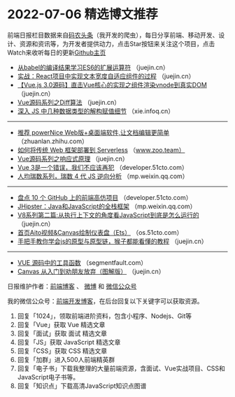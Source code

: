 # 2022-07-06 精选博文推荐

前端日报栏目数据来自[码农头条](http://hao.caibaojian.com.cn/)（我开发的爬虫），每日分享前端、移动开发、设计、资源和资讯等，为开发者提供动力，点击Star按钮来关注这个项目，点击Watch来收听每日的更新[Github主页](https://github.com/kujian/frontendDaily)
* [从babel的编译结果学习ES6的扩展运算符](https://juejin.cn/post/7116746256591880222) （juejin.cn）
* [实战：React项目中实现文本宽度自适应组件的过程](https://juejin.cn/post/7116727166229807141) （juejin.cn）
* [【Vue.js 3.0源码】直击Vue核心的实现之组件渲染vnode到真实DOM](https://juejin.cn/post/7116723230563385357) （juejin.cn）
* [Vue源码系列之Diff算法](https://juejin.cn/post/7116769782673702925) （juejin.cn）
* [深入 JS 中几种数据类型的解构赋值细节](https://xie.infoq.cn/article/de65c11706b728c269b99901d) （xie.infoq.cn）

***
* [推荐 powerNice Web版+桌面端软件,让文档编辑更简单](https://zhuanlan.zhihu.com/p/538045581) （zhuanlan.zhihu.com）
* [如何将传统 Web 框架部署到 Serverless](https://www.zoo.team/article/serverless-web) （www.zoo.team）
* [Vue源码系列之响应式原理](https://juejin.cn/post/7116768217980207111) （juejin.cn）
* [Vue 3是一个错误，我们不应该再犯](https://developer.51cto.com/article/713191.html) （developer.51cto.com）
* [人均瑞数系列，瑞数 4 代 JS 逆向分析](https://mp.weixin.qq.com/s?__biz=Mzg3MjU3NzU1OA==&mid=2247511488&idx=1&sn=0e836d888a622540b248e4b87d0cce66) （mp.weixin.qq.com）

***
* [盘点 10 个 GitHub 上的前端高仿项目](https://developer.51cto.com/article/713190.html) （developer.51cto.com）
* [JHipster：Java和JavaScript的全栈框架](https://mp.weixin.qq.com/s?__biz=MjM5ODI5Njc2MA==&mid=2655871780&idx=1&sn=62398bacff678910adfc9157f557ee73) （mp.weixin.qq.com）
* [V8系列第二篇:从执行上下文的角度看JavaScript到底是怎么运行的](https://juejin.cn/post/7116687916759253000) （juejin.cn）
* [首页Aito视频&amp;Canvas绘制仪表盘（Ets）](https://os.51cto.com/article/713269.html) （os.51cto.com）
* [手把手教你学会js的原型与原型链，猴子都能看懂的教程](https://juejin.cn/post/7116676272658317348) （juejin.cn）

***
* [VUE 源码中的工具函数](https://segmentfault.com/a/1190000042073070) （segmentfault.com）
* [Canvas 从入门到劝朋友放弃（图解版）](https://juejin.cn/post/7116784455561248775) （juejin.cn）

日报维护作者：[前端博客](http://caibaojian.com.cn/) 、 [微博](http://weibo.com/kujian) 和 [微信公众号](https://open.weixin.qq.com/qr/code?username=caibaojian_com)

我的微信公众号：[前端开发博客](https://open.weixin.qq.com/qr/code?username=caibaojian_com)，在后台回复以下关键字可以获取资源。

1. 回复「1024」，领取前端进阶资料，包含小程序、Nodejs、Git等
2. 回复「Vue」获取 Vue 精选文章
3. 回复「面试」获取 面试 精选文章
4. 回复「JS」获取 JavaScript 精选文章
5. 回复「CSS」获取 CSS 精选文章
6. 回复「加群」进入500人前端精英群
7. 回复「电子书」下载我整理的大量前端资源，含面试、Vue实战项目、CSS和JavaScript电子书等。
8. 回复「知识点」下载高清JavaScript知识点图谱